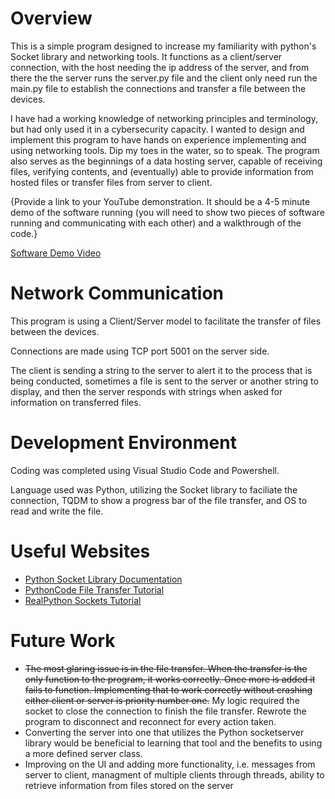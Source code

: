 # Overview

This is a simple program designed to increase my familiarity with python's Socket library and networking tools. It functions as a client/server connection, with the host needing the ip address of the server, and from there the
the server runs the server.py file and the client only need run the main.py file to establish the connections and transfer a file between the devices. 

I have had a working knowledge of networking principles and terminology, but had only used it in a cybersecurity capacity. I wanted to design and implement this program to
have hands on experience implementing and using networking tools. Dip my toes in the water, so to speak.
The program also serves as the beginnings of a data hosting server, capable of receiving files, verifying contents, and (eventually) able to provide information from hosted files or transfer files from server to client.

{Provide a link to your YouTube demonstration.  It should be a 4-5 minute demo of the software running (you will need to show two pieces of software running and communicating with each other) and a walkthrough of the code.}

[Software Demo Video](http://youtube.link.goes.here)

# Network Communication

This program is using a Client/Server model to facilitate the transfer of files between the devices.

Connections are made using TCP port 5001 on the server side.

The client is sending a string to the server to alert it to the process that is being conducted, sometimes a file is sent to the server or another string to display, and then the server responds with strings when asked for information on transferred files.

# Development Environment

Coding was completed using Visual Studio Code and Powershell.

Language used was Python, utilizing the Socket library to faciliate the connection, TQDM to show a progress bar of the file transfer, and OS to read and write the file.

# Useful Websites

* [Python Socket Library Documentation](https://docs.python.org/3/library/socket.html)
* [PythonCode File Transfer Tutorial](https://www.thepythoncode.com/article/send-receive-files-using-sockets-python)
* [RealPython Sockets Tutorial](https://realpython.com/python-sockets/)

# Future Work

* ~~The most glaring issue is in the file transfer. When the transfer is the only function to the program, it works correctly. Once more is added it fails to function. Implementing that to work correctly without crashing either client or server is priority number one.~~ My logic required the socket to close the connection to finish the file transfer. Rewrote the program to disconnect and reconnect for every action taken.
* Converting the server into one that utilizes the Python socketserver library would be beneficial to learning that tool and the benefits to using a more defined server class.
* Improving on the UI and adding more functionality, i.e. messages from server to client, managment of multiple clients through threads, ability to retrieve information from files stored on the server